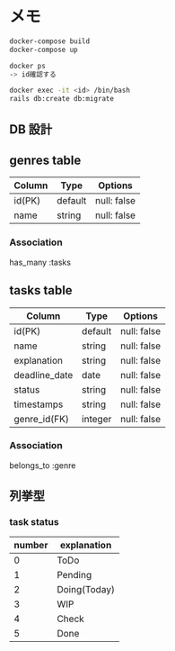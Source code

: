 # メモ

```bash
docker-compose build
docker-compose up

docker ps
-> id確認する

docker exec -it <id> /bin/bash
rails db:create db:migrate
```

## DB 設計

## genres table

| Column | Type    | Options     |
| ------ | ------- | ----------- |
| id(PK) | default | null: false |
| name   | string  | null: false |

### Association

has_many :tasks

## tasks table

| Column        | Type    | Options     |
| ------------- | ------- | ----------- |
| id(PK)        | default | null: false |
| name          | string  | null: false |
| explanation   | string  | null: false |
| deadline_date | date    | null: false |
| status        | string  | null: false |
| timestamps    | string  | null: false |
| genre_id(FK)  | integer | null: false |

### Association

belongs_to :genre

## 列挙型

### task status

| number | explanation  |
| ------ | ------------ |
| 0      | ToDo         |
| 1      | Pending      |
| 2      | Doing(Today) |
| 3      | WIP          |
| 4      | Check        |
| 5      | Done         |
